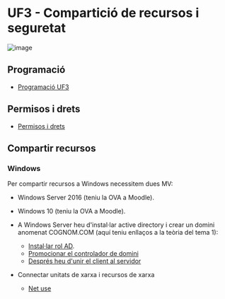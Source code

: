 # UF3 - Compartició de recursos i seguretat

![image](https://github.com/XaSaFa/MP04/assets/110727546/1dcee92e-e0ca-46a9-9115-3c300955b547)

## Programació

- [Programació UF3](programacio.md)

## Permisos i drets

- [Permisos i drets](permisos_i_drets.md)

## Compartir recursos

### Windows

Per compartir recursos a Windows necessitem dues MV:
- Windows Server 2016 (teniu la OVA a Moodle).
- Windows 10 (teniu la OVA a Moodle).

- A Windows Server heu d'instal·lar active directory i crear un domini anomenat COGNOM.COM (aquí teniu enllaços a la teòria del tema 1):
  - [Instal·lar rol AD](https://github.com/XaSaFa/MP04/blob/main/uf1/instalar_domini.md).
  - [Promocionar el controlador de domini](https://github.com/XaSaFa/MP04/blob/main/uf1/instalar_domini2.md)
  - [Després heu d'unir el client al servidor](https://github.com/XaSaFa/MP04/blob/main/uf1/conectar_client_a_domini.md)

- Connectar unitats de xarxa i recursos de xarxa
  - [Net use](connectar_unitat_xarxa.md)
 <!--
  - [Connectar a unitat de xarxa i recurs de xarxa de forma gràfica](connectar_unitat_xarxa_visual.md)
  - [Crear una carpeta personal per als usuaris del domini](carpeta_personal_windows.md)
  - [Compartir impressora](compartir_impressora.md)

- Directives de grup
  - [Crear una directiva de grup per una unitat organitzativa](directives.md)
  -->
  
